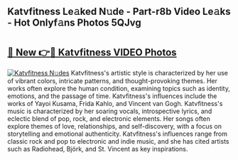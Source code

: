 ## Katvfitness Le𝚊ked N𝚞de - Part-r8b Video Le𝚊ks - Hot Onlyf𝚊ns Photos 5QJvg

# <h2><a href="http://ab74484.deff.icu/?id=Katvfitness">🔗 New 👉🔴 Katvfitness VIDEO Photos</a></h2>

[![Katvfitness N𝚞des](https://i.imgur.com/rIISA9y.gif)](http://ab74484.deff.icu/?id=Katvfitness)
Katvfitness's artistic style is characterized by her use of vibrant colors, intricate patterns, and thought-provoking themes. Her works often explore the human condition, examining topics such as identity, emotions, and the passage of time. Katvfitness's influences include the works of Yayoi Kusama, Frida Kahlo, and Vincent van Gogh. Katvfitness's music is characterized by her soaring vocals, introspective lyrics, and eclectic blend of pop, rock, and electronic elements. Her songs often explore themes of love, relationships, and self-discovery, with a focus on storytelling and emotional authenticity. Katvfitness's influences range from classic rock and pop to electronic and indie music, and she has cited artists such as Radiohead, Björk, and St. Vincent as key inspirations.
